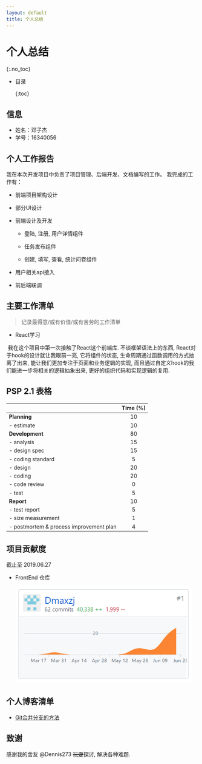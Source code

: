 ```yaml
---
layout: default
title: 个人总结
---
```


# 个人总结

{:.no_toc}

- 目录
  
  {:toc}

## 信息

- 姓名：邓子杰
- 学号：16340056

## 个人工作报告

我在本次开发项目中负责了项目管理、后端开发、文档编写的工作。
我完成的工作有：

- 前端项目架构设计

- 部分UI设计

- 前端设计及开发

  - 登陆, 注册, 用户详情组件

  - 任务发布组件
  - 创建, 填写, 查看, 统计问卷组件

- 用户相关api接入

- 前后端联调



## 主要工作清单

> 记录最得意/或有价值/或有苦劳的工作清单

- React学习
  

​	我在这个项目中第一次接触了React这个前端库. 不谈框架语法上的东西, React对于hook的设计就让我眼前一亮, 它将组件的状态, 生命周期通过函数调用的方式抽离了出来, 能让我们更加专注于页面和业务逻辑的实现, 而且通过自定义hook的我们能进一步将相关的逻辑抽象出来, 更好的组织代码和实现逻辑的复用. 

  

## PSP 2.1 表格

|                                         | Time (%) |
| :-------------------------------------- | :------: |
| **Planning**                            |    10    |
| - estimate                              |    10    |
| **Development**                         |    80    |
| - analysis                              |    15    |
| - design spec                           |    15    |
| - coding standard                      |    5     |
| - design                                |    20    |
| - coding                                |    20    |
| - code review                           |    0    |
| - test                                  |    5    |
| **Report**                              |    10   |
| - test report                           |    5    |
| - size measurement                      |    1    |
| - postmortem & process improvement plan |    4    |

## 项目贡献度

截止至 2019.06.27

- FrontEnd 仓库

  ![FrontEnd仓库](pics/FrontEnd.png)


## 个人博客清单

- [Git合并分支的方法](../../x3-techniques/16340056/README.md)

## 致谢

感谢我的舍友 @Dennis273 ~~玩耍~~探讨, 解决各种难题.

